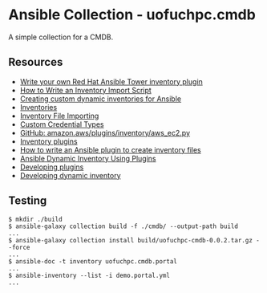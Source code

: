 # Ansible Collection - uofuchpc.cmdb

A simple collection for a CMDB.

## Resources

* [Write your own Red Hat Ansible Tower inventory plugin](https://developers.redhat.com/blog/2021/03/10/write-your-own-red-hat-ansible-tower-inventory-plugin#)
* [How to Write an Inventory Import Script](https://uofu.app.box.com/file/1326767497658?s=8vc2x761npatscf0zfj6z0jc7xque5ev)
* [Creating custom dynamic inventories for Ansible](https://www.jeffgeerling.com/blog/creating-custom-dynamic-inventories-ansible)
* [Inventories](https://docs.ansible.com/ansible-tower/latest/html/userguide/inventories.html)
* [Inventory File Importing](https://docs.ansible.com/ansible-tower/3.8.6/html/administration/scm-inv-source.html#ag-inv-import)
* [Custom Credential Types](https://docs.ansible.com/ansible-tower/3.8.6/html/userguide/credential_types.html#ug-credential-types)
* [GitHub: amazon.aws/plugins/inventory/aws_ec2.py](https://github.com/ansible-collections/amazon.aws/blob/main/plugins/inventory/aws_ec2.py)
* [Inventory plugins](https://docs.ansible.com/ansible/latest/plugins/inventory.html)
* [How to write an Ansible plugin to create inventory files](https://www.redhat.com/sysadmin/ansible-plugin-inventory-files)
* [Ansible Dynamic Inventory Using Plugins](https://blog.networktocode.com/post/Ansible-Dynamic-Inventory-using-Plugins/)
* [Developing plugins](https://docs.ansible.com/ansible/latest/dev_guide/developing_plugins.html#developing-plugins)
* [Developing dynamic inventory](https://docs.ansible.com/ansible/latest/dev_guide/developing_inventory.html)

## Testing

````console
$ mkdir ./build
$ ansible-galaxy collection build -f ./cmdb/ --output-path build
...
$ ansible-galaxy collection install build/uofuchpc-cmdb-0.0.2.tar.gz --force
...
$ ansible-doc -t inventory uofuchpc.cmdb.portal
...
$ ansible-inventory --list -i demo.portal.yml
...
````